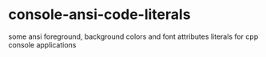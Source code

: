 # console-ansi-code-literals
some ansi foreground, background colors and font attributes literals for cpp console applications
